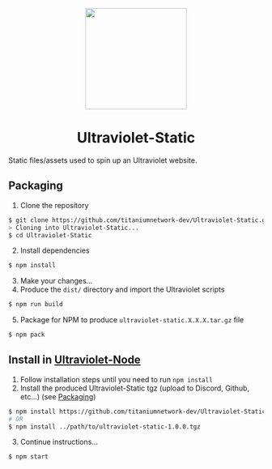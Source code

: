 <p align="center"><img src="https://raw.githubusercontent.com/titaniumnetwork-dev/Ultraviolet-Static/main/public/uv.png" height="200"></p>

<h1 align="center">Ultraviolet-Static</h1>

Static files/assets used to spin up an Ultraviolet website.

## Packaging

1. Clone the repository

```sh
$ git clone https://github.com/titaniumnetwork-dev/Ultraviolet-Static.git
> Cloning into Ultraviolet-Static...
$ cd Ultraviolet-Static
```

2. Install dependencies

```sh
$ npm install
```

3. Make your changes...
4. Produce the `dist/` directory and import the Ultraviolet scripts

```sh
$ npm run build
```

5. Package for NPM to produce `ultraviolet-static.X.X.X.tar.gz` file

```sh
$ npm pack
```

## Install in [Ultraviolet-Node](https://github.com/titaniumnetwork-dev/Ultraviolet-Node.git)

1. Follow installation steps until you need to run `npm install`
2. Install the produced Ultraviolet-Static tgz (upload to Discord, Github, etc...) (see [Packaging](#packaging))

```sh
$ npm install https://github.com/titaniumnetwork-dev/Ultraviolet-Static/releases/download/v1.0.0/ultraviolet-static-1.0.0.tgz
# OR
$ npm install ../path/to/ultraviolet-static-1.0.0.tgz
```

3. Continue instructions...

```sh
$ npm start
```
